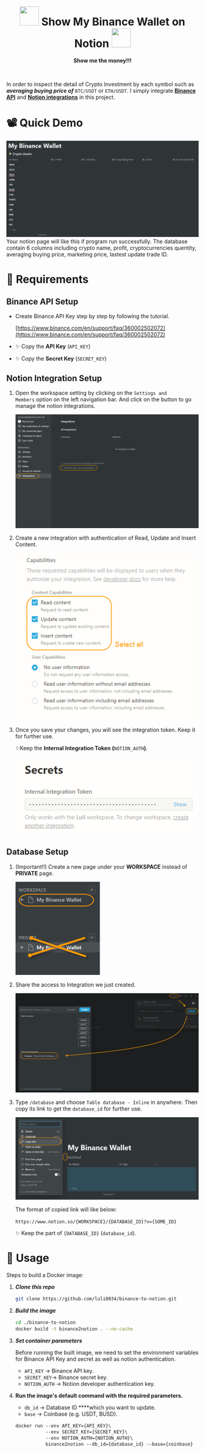 <div align="center">
	<h1><img src="https://assets.trustwalletapp.com/blockchains/binance/info/logo.png" width="50" height="50"> Show My Binance Wallet on Notion <img src="https://upload.wikimedia.org/wikipedia/commons/4/45/Notion_app_logo.png?20200221181224" width="50" height="50"></h1>
	<p>
		<b>Show me the money!!!</b>
	</p>
	<br>
</div>

In order to inspect the detail of Crypto Investment by each symbol such as ***averaging buying price of*** `BTC/USDT` or `ETH/USDT`. I simply integrate **[Binance API](https://binance-docs.github.io/apidocs/spot/en/#introduction)** and **[Notion integrations](https://developers.notion.com/)** in this project.

# 📽️ Quick Demo
<div align="center">
	<img src="image/demo.png">
	<br>
</div>
Your notion page will like this if program run successfully. The database contain 6 columns including crypto name, profit, cryptocurrencies quentity, averaging buying price, marketing price, lastest update trade ID.

# 📃 Requirements

## Binance API Setup

- Create Binance API Key step by step by following the tutorial.
    
    [https://www.binance.com/en/support/faq/360002502072](https://www.binance.com/en/support/faq/360002502072)
    
- ✨ Copy the **API Key** (`API_KEY`)
- ✨ Copy the **Secret Key** (`SECRET_KEY`)

## Notion Integration Setup

1. Open the workspace setting by clicking on the `Settings and Members` option on the left navigation bar. And click on the button to go manage the notion integrations.

    ![Open-workspace](image/open-workspack-and-setting.png)

2. Create a new integration with authentication of Read, Update and Insert Content.

	![Untitled](image/create-new-integration.png)

3. Once you save your changes, you will see the integration token. Keep it for further use.

    ✨Keep the **Internal Integration Token (**`NOTION_AUTH`**)**.


	![Untitled](image/copy-secret-token.png)

## Database Setup

1. (Important!!) Create a new page under your **WORKSPACE** instead of **PRIVATE** page.

	![Untitled](image/create-new-page-under-workspace.png)

1. Share the access to Integration we just created.

	![Untitled](image/share-access-to-integration.png)

1. Type `/database` and choose `Table database - Inline` in anywhere. Then copy its link to get the `database_id` for further use.
    
    ![Untitled](image/create-database-under-page.png)
    
    The format of copied link will like below: 
    
    `https://www.notion.so/{WORKSPACE}/{DATABASE_ID}?v={SOME_ID}`
    
    ✨ Keep the part of `{DATABASE_ID}` (`database_id`).
    

# 🚀 Usage

Steps to build a Docker image:

1. ***Clone this repo***
    
    ```bash
    git clone https://github.com/luli0034/binance-to-notion.git
    ```
    
2. ***Build the image***
    
    ```bash
    cd ./binance-to-notion
    docker build -t binance2notion . --no-cache
    ```
    
3. ***Set container parameters***
    
    Before running the built image, we need to set the environment variables for Binance API Key and secret as well as notion authentication.
    
    - `API_KEY` → Binance API key. 
    - `SECRET_KEY`→ Binance secret key.
    - `NOTION_AUTH` → Notion developer authentication key.

4. **Run the image's default command with the required parameters.**
    - `db_id` → Database ID ****which you want to update.
    - `base` → Coinbase (e.g. USDT, BUSD).
    
    ```docker
    docker run --env API_KEY={API_KEY}\
               --env SECRET_KEY={SECRET_KEY}\
               --env NOTION_AUTH={NOTION_AUTH}\
               binance2notion --db_id={database_id} --base={coinbase}
    ```
